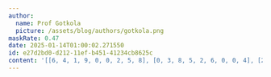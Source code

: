 ```yaml
---
author:
  name: Prof Gotkola
  picture: /assets/blog/authors/gotkola.png
maskRate: 0.47
date: 2025-01-14T01:00:02.271550
id: e27d2bd0-d212-11ef-b451-41234cb8625c
content: '[[6, 4, 1, 9, 0, 0, 2, 5, 8], [0, 3, 8, 5, 2, 6, 0, 0, 4], [2, 9, 0, 0, 0, 0, 0, 0, 0], [0, 6, 0, 0, 0, 2, 8, 4, 0], [9, 0, 4, 0, 0, 8, 0, 3, 0], [0, 5, 3, 1, 4, 0, 6, 0, 0], [0, 1, 9, 4, 6, 3, 7, 8, 0], [4, 0, 0, 0, 8, 0, 1, 9, 0], [3, 0, 0, 7, 9, 0, 4, 0, 0]]'
---
```

